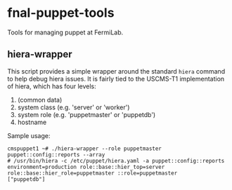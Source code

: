 fnal-puppet-tools
=================

Tools for managing puppet at FermiLab.

## hiera-wrapper

This script provides a simple wrapper around the standard `hiera` command
to help debug hiera issues.  It is fairly tied to the USCMS-T1
implementation of hiera, which has four levels:

1. (common data)
1. system class (e.g. 'server' or 'worker')
1. system role (e.g. 'puppetmaster' or 'puppetdb')
1. hostname

Sample usage:

    cmspuppet1 ~# ./hiera-wrapper --role puppetmaster puppet::config::reports --array
    # /usr/bin/hiera -c /etc/puppet/hiera.yaml -a puppet::config::reports environment=production role::base::hier_top=server role::base::hier_role=puppetmaster ::role=puppetmaster
    ["puppetdb"]
